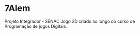 # 7Alem
Projeto Integrador - SENAC 
Jogo 2D criado ao longo do curso de Programação de jogos Digitais.

